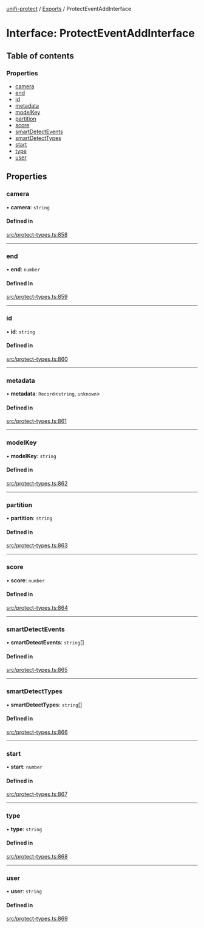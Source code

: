 [unifi-protect](../README.md) / [Exports](../modules.md) / ProtectEventAddInterface

# Interface: ProtectEventAddInterface

## Table of contents

### Properties

- [camera](ProtectEventAddInterface.md#camera)
- [end](ProtectEventAddInterface.md#end)
- [id](ProtectEventAddInterface.md#id)
- [metadata](ProtectEventAddInterface.md#metadata)
- [modelKey](ProtectEventAddInterface.md#modelkey)
- [partition](ProtectEventAddInterface.md#partition)
- [score](ProtectEventAddInterface.md#score)
- [smartDetectEvents](ProtectEventAddInterface.md#smartdetectevents)
- [smartDetectTypes](ProtectEventAddInterface.md#smartdetecttypes)
- [start](ProtectEventAddInterface.md#start)
- [type](ProtectEventAddInterface.md#type)
- [user](ProtectEventAddInterface.md#user)

## Properties

### camera

• **camera**: `string`

#### Defined in

[src/protect-types.ts:858](https://github.com/hjdhjd/unifi-protect/blob/12eaf9c/src/protect-types.ts#L858)

___

### end

• **end**: `number`

#### Defined in

[src/protect-types.ts:859](https://github.com/hjdhjd/unifi-protect/blob/12eaf9c/src/protect-types.ts#L859)

___

### id

• **id**: `string`

#### Defined in

[src/protect-types.ts:860](https://github.com/hjdhjd/unifi-protect/blob/12eaf9c/src/protect-types.ts#L860)

___

### metadata

• **metadata**: `Record`<`string`, `unknown`\>

#### Defined in

[src/protect-types.ts:861](https://github.com/hjdhjd/unifi-protect/blob/12eaf9c/src/protect-types.ts#L861)

___

### modelKey

• **modelKey**: `string`

#### Defined in

[src/protect-types.ts:862](https://github.com/hjdhjd/unifi-protect/blob/12eaf9c/src/protect-types.ts#L862)

___

### partition

• **partition**: `string`

#### Defined in

[src/protect-types.ts:863](https://github.com/hjdhjd/unifi-protect/blob/12eaf9c/src/protect-types.ts#L863)

___

### score

• **score**: `number`

#### Defined in

[src/protect-types.ts:864](https://github.com/hjdhjd/unifi-protect/blob/12eaf9c/src/protect-types.ts#L864)

___

### smartDetectEvents

• **smartDetectEvents**: `string`[]

#### Defined in

[src/protect-types.ts:865](https://github.com/hjdhjd/unifi-protect/blob/12eaf9c/src/protect-types.ts#L865)

___

### smartDetectTypes

• **smartDetectTypes**: `string`[]

#### Defined in

[src/protect-types.ts:866](https://github.com/hjdhjd/unifi-protect/blob/12eaf9c/src/protect-types.ts#L866)

___

### start

• **start**: `number`

#### Defined in

[src/protect-types.ts:867](https://github.com/hjdhjd/unifi-protect/blob/12eaf9c/src/protect-types.ts#L867)

___

### type

• **type**: `string`

#### Defined in

[src/protect-types.ts:868](https://github.com/hjdhjd/unifi-protect/blob/12eaf9c/src/protect-types.ts#L868)

___

### user

• **user**: `string`

#### Defined in

[src/protect-types.ts:869](https://github.com/hjdhjd/unifi-protect/blob/12eaf9c/src/protect-types.ts#L869)
